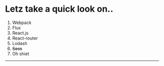 # Letz take a quick look on..

1. Webpack
2. Flux
3. React.js
4. React-router
5. Lodash
6. ~~Sass~~
7. Oh shiet

---
